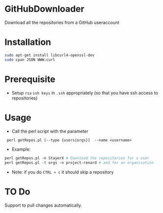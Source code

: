 # GitHubDownloader

Download all the repositories from a GitHub useraccount

# Installation
```sh
sudo apt-get install libcurl4-openssl-dev
sudo cpan JSON WWW:curl
```

# Prerequisite
* Setup `rsa` `ssh keys` in `.ssh` appropriately (so that you have ssh access to repositories)

# Usage

* Call the perl script with the parameter
```perl
 perl getRepos.pl [--type {users|orgs}]  --name <username>
```

* Example:
```perl
perl getRepos.pl -n StayerX # Download the repositories for a user
perl getRepos.pl -t orgs -n project-renard # and for an organisation
```
* Note: if you do `CTRL + c` it should skip a repository

# TO Do

Support to pull changes automatically.
